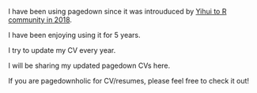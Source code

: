 I have been using pagedown since it was introuduced by [Yihui to R community in 2018](https://github.com/rstudio/pagedown). 

I have been enjoying using it for 5 years. 

I try to update my CV every year. 

I will be sharing my updated pagedown CVs here.

If you are pagedownholic for CV/resumes, please feel free to check it out!
